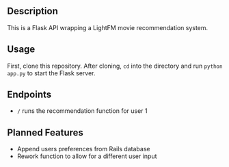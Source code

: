 ## Description

This is a Flask API wrapping a LightFM movie recommendation system.

## Usage

First, clone this repository. After cloning, `cd` into the directory and run `python app.py` to start the Flask server.

## Endpoints

* `/` runs the recommendation function for user 1

## Planned Features

* Append users preferences from Rails database
* Rework function to allow for a different user input
